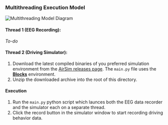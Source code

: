 ### Multithreading Execution Model 

![Multithreading Model Diagram]()

#### Thread 1 (EEG Recording):

*To-do*

#### Thread 2 (Driving Simulator):

1. Download the latest compiled binaries of you preferred simulation environment from the [AirSim releases page]( https://github.com/Microsoft/AirSim/releases). The `main.py` file uses the [**Blocks**](https://github.com/microsoft/AirSim/releases/download/v.1.2.2/Blocks.zip) environment.
2. Unzip the downloaded archive into the root of this directory.

#### Execution

1. Run the `main.py` python script which launces both the EEG data recorder and the simulator each on a separate thread.
2. Click the record button in the simulator window to start recording driving behavior data.

